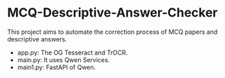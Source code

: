 # MCQ-Descriptive-Answer-Checker
This project aims to automate the correction process of MCQ papers and descriptive answers.  
- app.py: The OG Tesseract and TrOCR.
- main.py: It uses Qwen Services.
- main1.py: FastAPI of Qwen.
